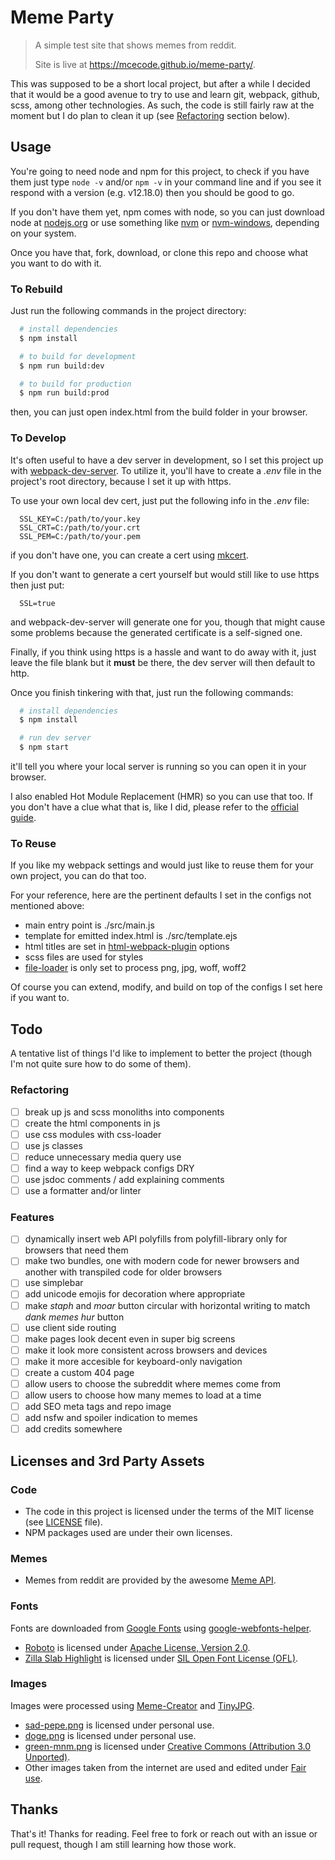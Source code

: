 # Meme Party

> A simple test site that shows memes from reddit.
>
> Site is live at <https://mcecode.github.io/meme-party/>.

This was supposed to be a short local project, but after a while I decided that it would be a good avenue to try to use and learn git, webpack, github, scss, among other technologies. As such, the code is still fairly raw at the moment but I do plan to clean it up (see [Refactoring](#refactoring) section below).

## Usage

You're going to need node and npm for this project, to check if you have them just type `node -v` and/or `npm -v` in your command line and if you see it respond with a version (e.g. v12.18.0) then you should be good to go.

If you don't have them yet, npm comes with node, so you can just download node at [nodejs.org](https://nodejs.org/) or use something like [nvm](https://github.com/nvm-sh/nvm) or [nvm-windows](https://github.com/coreybutler/nvm-windows), depending on your system.

Once you have that, fork, download, or clone this repo and choose what you want to do with it.

### To Rebuild

Just run the following commands in the project directory:

```bash
  # install dependencies
  $ npm install

  # to build for development
  $ npm run build:dev

  # to build for production
  $ npm run build:prod
```

then, you can just open index.html from the build folder in your browser.

### To Develop

It's often useful to have a dev server in development, so I set this project up with [webpack-dev-server](https://github.com/webpack/webpack-dev-server). To utilize it, you'll have to create a _.env_ file in the project's root directory, because I set it up with https.

To use your own local dev cert, just put the following info in the _.env_ file:

```text
  SSL_KEY=C:/path/to/your.key
  SSL_CRT=C:/path/to/your.crt
  SSL_PEM=C:/path/to/your.pem
```

if you don't have one, you can create a cert using [mkcert](https://github.com/FiloSottile/mkcert).

If you don't want to generate a cert yourself but would still like to use https then just put:

```text
  SSL=true
```

and webpack-dev-server will generate one for you, though that might cause some problems because the generated certificate is a self-signed one.

Finally, if you think using https is a hassle and want to do away with it, just leave the file blank but it **must** be there, the dev server will then default to http.

Once you finish tinkering with that, just run the following commands:

```bash
  # install dependencies
  $ npm install

  # run dev server
  $ npm start
```

it'll tell you where your local server is running so you can open it in your browser.

I also enabled Hot Module Replacement (HMR) so you can use that too. If you don't have a clue what that is, like I did, please refer to the [official guide](https://v4.webpack.js.org/guides/hot-module-replacement/).

### To Reuse

If you like my webpack settings and would just like to reuse them for your own project, you can do that too.

For your reference, here are the pertinent defaults I set in the configs not mentioned above:

- main entry point is ./src/main.js
- template for emitted index.html is ./src/template.ejs
- html titles are set in [html-webpack-plugin](https://github.com/jantimon/html-webpack-plugin#options) options
- scss files are used for styles
- [file-loader](https://github.com/webpack-contrib/file-loader) is only set to process png, jpg, woff, woff2

Of course you can extend, modify, and build on top of the configs I set here if you want to.

## Todo

A tentative list of things I'd like to implement to better the project (though I'm not quite sure how to do some of them).

### Refactoring

- [ ] break up js and scss monoliths into components
- [ ] create the html components in js
- [ ] use css modules with css-loader
- [ ] use js classes
- [ ] reduce unnecessary media query use
- [ ] find a way to keep webpack configs DRY
- [ ] use jsdoc comments / add explaining comments
- [ ] use a formatter and/or linter

### Features

- [ ] dynamically insert web API polyfills from polyfill-library only for browsers that need them
- [ ] make two bundles, one with modern code for newer browsers and another with transpiled code for older browsers
- [ ] use simplebar
- [ ] add unicode emojis for decoration where appropriate
- [ ] make _staph_ and _moar_ button circular with horizontal writing to match _dank memes hur_ button
- [ ] use client side routing
- [ ] make pages look decent even in super big screens
- [ ] make it look more consistent across browsers and devices
- [ ] make it more accesible for keyboard-only navigation
- [ ] create a custom 404 page
- [ ] allow users to choose the subreddit where memes come from
- [ ] allow users to choose how many memes to load at a time
- [ ] add SEO meta tags and repo image
- [ ] add nsfw and spoiler indication to memes
- [ ] add credits somewhere

## Licenses and 3rd Party Assets

### Code

- The code in this project is licensed under the terms of the MIT license (see [LICENSE](LICENSE) file).
- NPM packages used are under their own licenses.

### Memes

- Memes from reddit are provided by the awesome [Meme API](https://github.com/R3l3ntl3ss/Meme_Api).

### Fonts

Fonts are downloaded from [Google Fonts](https://fonts.google.com/) using [google-webfonts-helper](https://google-webfonts-helper.herokuapp.com/fonts).

- [Roboto](https://fonts.google.com/specimen/Roboto) is licensed under [Apache License, Version 2.0](https://www.apache.org/licenses/LICENSE-2.0).
- [Zilla Slab Highlight](https://fonts.google.com/specimen/Zilla+Slab+Highlight) is licensed under [SIL Open Font License (OFL)](https://scripts.sil.org/cms/scripts/page.php?site_id=nrsi&id=OFL).

### Images

Images were processed using [Meme-Creator](https://meme-creator.com/) and [TinyJPG](https://tinyjpg.com/).

- [sad-pepe.png](https://www.pngkey.com/detail/u2q8q8o0t4u2r5y3_stickpng-rare-pepe-sad-frog-sad-pepe/) is licensed under personal use.
- [doge.png](https://www.pngkey.com/detail/u2a9o0y3o0e6r5o0_doge-fluffy-artwork-doge-png/) is licensed under personal use.
- [green-mnm.png](https://www.iconfinder.com/icons/312566/chocolate_color_colour_green_m%26m_icon) is licensed under [Creative Commons (Attribution 3.0 Unported)](https://creativecommons.org/licenses/by/3.0/).
- Other images taken from the internet are used and edited under [Fair use](https://www.copyright.gov/title17/92chap1.html#107).

## Thanks

That's it! Thanks for reading. Feel free to fork or reach out with an issue or pull request, though I am still learning how those work.